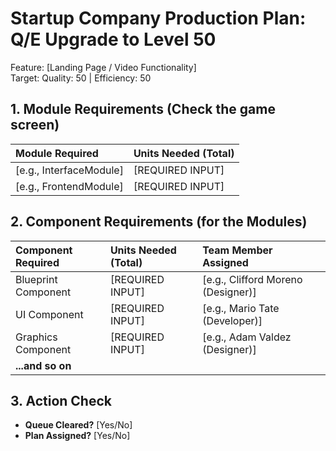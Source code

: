 # **Startup Company Production Plan: Q/E Upgrade to Level 50**

Feature: \[Landing Page / Video Functionality\]  
Target: Quality: 50 | Efficiency: 50

## **1\. Module Requirements (Check the game screen)**

| Module Required | Units Needed (Total) |
| :---- | :---- |
| \[e.g., InterfaceModule\] | \[REQUIRED INPUT\] |
| \[e.g., FrontendModule\] | \[REQUIRED INPUT\] |

## **2\. Component Requirements (for the Modules)**

| Component Required | Units Needed (Total) | Team Member Assigned |
| :---- | :---- | :---- |
| Blueprint Component | \[REQUIRED INPUT\] | \[e.g., Clifford Moreno (Designer)\] |
| UI Component | \[REQUIRED INPUT\] | \[e.g., Mario Tate (Developer)\] |
| Graphics Component | \[REQUIRED INPUT\] | \[e.g., Adam Valdez (Designer)\] |
| **...and so on** |  |  |

## **3\. Action Check**

* **Queue Cleared?** \[Yes/No\]  
* **Plan Assigned?** \[Yes/No\]